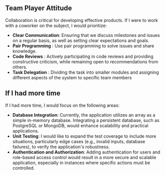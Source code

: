 ## Team Player Attitude
Collaboration is critical for developing effective products. If I were to work with a coworker on the subject, I would prioritize:

- **Clear Communication**: Ensuring that we discuss milestones and issues on a regular basis, as well as setting clear expectations and goals.
- **Pair Programming**   : Use pair programming to solve issues and share knowledge.
- **Code Reviews**       : Actively participating in code reviews and providing constructive criticism, while remaining open to recommendations from others.
- **Task Delegation**    : Dividing the task into smaller modules and assigning different aspects of the system to specific team members


## If I had more time

If I had more time, I would focus on the following areas:

- **Database Integration**: Currently, the application utilizes an array as a simple in-memory database. Integrating a persistent database, such as PostgreSQL or MongoDB, would enhance scalability and practical applications.
- **Unit Testing**:  I would like to expand the test coverage to include more situations, particularly edge cases (e.g., invalid inputs, database failures), to verify the application's robustness.
- **Authentication and Authorization**: Adding authentication for users and role-based access control would result in a more secure and scalable application, especially in instances where specific actions must be controlled.


